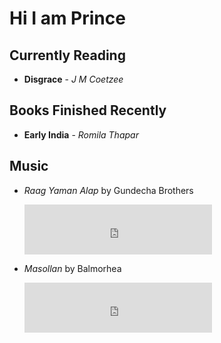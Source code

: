 # Hi I am Prince

## Currently Reading

* **Disgrace** - *J M Coetzee*

## Books Finished Recently

* **Early India** - *Romila Thapar*

## Music

* *Raag Yaman Alap* by Gundecha Brothers

  <iframe src="https://open.spotify.com/embed/track/5YQOsrGZbbmC7ZZsDUqhKb" width="300" height="80" frameborder="0" allowtransparency="true" allow="encrypted-media"></iframe>

* *Masollan* by Balmorhea

  <iframe src="https://open.spotify.com/embed/track/6rOVbgBB8YTpUrrSflSF2O" width="300" height="80" frameborder="0" allowtransparency="true" allow="encrypted-media"></iframe>